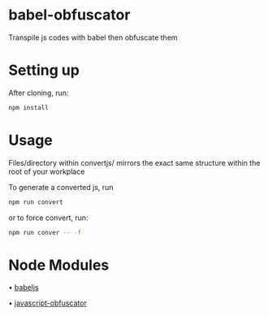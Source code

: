 # babel-obfuscator
Transpile js codes with babel then obfuscate them


# Setting up
After cloning, run:
```sh
npm install
```

# Usage
Files/directory within convertjs/ mirrors the exact same structure within the root of your workplace

To generate a converted js, run
```sh
npm run convert
```

or to force convert, run:
```sh
npm run conver -- -f
```

# Node Modules
• [babeljs](https://babeljs.io/)

• [javascript-obfuscator](https://obfuscator.io/)
